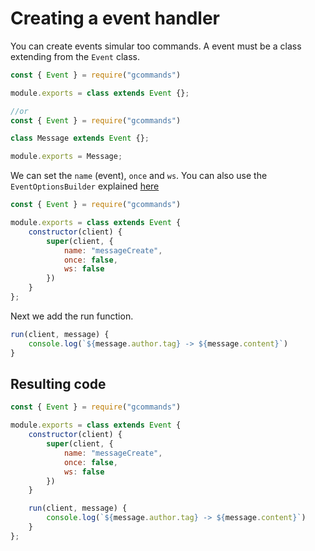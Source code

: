 # Creating a event handler

You can create events simular too commands. A event must be a class extending from the `Event` class.

```js
const { Event } = require("gcommands")

module.exports = class extends Event {};

//or
const { Event } = require("gcommands")

class Message extends Event {};

module.exports = Message;
```

We can set the `name` (event), `once` and `ws`. You can also use the `EventOptionsBuilder` explained [here](./usingbuilder.md)

```js
const { Event } = require("gcommands")

module.exports = class extends Event {
    constructor(client) {
        super(client, {
            name: "messageCreate",
            once: false,
            ws: false
        })
    }
};
```

Next we add the run function.

```js
run(client, message) {
    console.log(`${message.author.tag} -> ${message.content}`)
}
```

## Resulting code

```js
const { Event } = require("gcommands")

module.exports = class extends Event {
    constructor(client) {
        super(client, {
            name: "messageCreate",
            once: false,
            ws: false
        })
    }

    run(client, message) {
        console.log(`${message.author.tag} -> ${message.content}`)
    }
};
```
